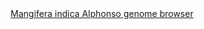 <div id="Mangifera_indica_Alphonso_genome_browser" align="center">
  <a href="https://ink-blot.github.io/?sessionURL=blob:zZVtb6pIFID_ymY.7SaIvAr4Da2t2oqotQo3N2aEAcYCg8wAatP_vlO33s1mm2272ZcmhMBwhnPOPM_AE6hRSTHJQRcooqyLOhAATUizgFmRIgdmiIJuBFOKBFCiCJUoDxDoPoEIUgaX8zs.MWGsoN12O4RRK0Y5yXBARaqKsGhRUrEE8dCWIsIMnkgOGyoGJOPBDLZhWiQkp6QNgwBR2pLaBcrjTQP56fJsc34l2mRVyvA564YXwQsLxQjyanEeosM7hXwkc2wM1ceJUvj6YZabA3nJvOMCkutt7_QQrHbT5m7fn4fu.nZ8E1F8X6MrLbXsBHekUTZ04qos2nti35r21KSVk3jb5UxPxmym7Cr7Pr.edAYxrKJpf9hXQ82TvMMp3937Q3O3N9WcXpXSmPKGMHgWQEqCii87CJJSNrq6IJmaoOlW6.VKFyzd4m2XBIPut.8CYCUMHnn0tyfAjgVnAyjaV2dMAiBliErQbVmSZMiWpeiaoUmWJT8LT6Aq038YXgZzTgNvUIjZJiRMpKRknFMcRaoYn3g9EU7P7Hji94O_EFnmTFzjdHA9y7B12_eH1W5Np3I_rgdq36pU49HrKf6MpqMHnxy9Ai2uvelCmzqr0jIMKRTZFvOOPtx6RMoMMh76MsTvX8nCPCcMspf9KoAE4TjhMYYkgICkhHMGZbz9WRJ.4oesS7_woBpTvMUpZscVT0ka0FUVvaPJP9RQ_x0VfuzexXxuKqZsmepG3nD8jH9Cwg3NCyrybsQ6iP5kxqfnfiFRxlY9Gjr24bbjdlZ5J8OT2r9xq.l4HBm6sq4y6kzrpqf5k1BfelN8nGvqSPKkau5ms_6N.kdRPr.KF2_4yO_a1LDEMGdv6iAblqH8hUCvmmj_iyYvYNO_Lcpbs7.QKqPTkK0O9cksPaUwjT0aj.b9u04Ghye301NDu6H6Wld3qCzt2US2VN.FDXHV6n4tTdbu_FOqvLmSn5dF1qSO8b4t.n9oi7iF2Qe0eA37Qvwj2Rys7O1cacLJ9qonp1cVWxoP.cru3cqS0zgWG6zU0Ewr9Zg0g0Vo1re99fXWoD3HYb7NO3qP_2VtLqB_u738TFIc5xk6o37l1nn._vwr">Mangifera indica Alphonso genome browser</a>
</div>
